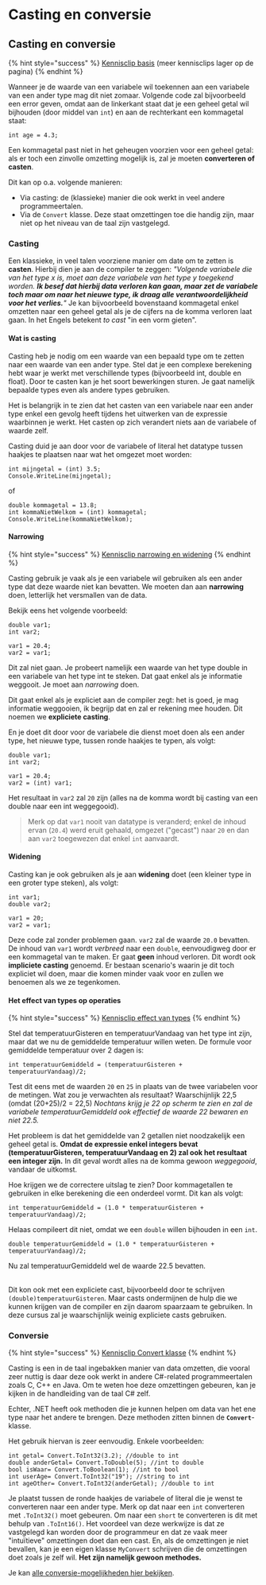 # Casting en conversie

## Casting en conversie <a href="casting-en-conversie" id="casting-en-conversie"></a>

{% hint style="success" %}
[Kennisclip basis](https://youtu.be/EspjsQkxD3s) (meer kennisclips lager op de pagina)
{% endhint %}

Wanneer je de waarde van een variabele wil toekennen aan een variabele van een ander type mag dit niet zomaar. Volgende code zal bijvoorbeeld een error geven, omdat aan de linkerkant staat dat je een geheel getal wil bijhouden (door middel van `int`) en aan de rechterkant een kommagetal staat:

```
int age = 4.3;
```

Een kommagetal past niet in het geheugen voorzien voor een geheel getal: als er toch een zinvolle omzetting mogelijk is, zal je moeten **converteren of casten**.

Dit kan op o.a. volgende manieren:

* Via casting: de (klassieke) manier die ook werkt in veel andere programmeertalen.
* Via de `Convert` klasse. Deze staat omzettingen toe die handig zijn, maar niet op het niveau van de taal zijn vastgelegd.

### Casting <a href="casting" id="casting"></a>

Een klassieke, in veel talen voorziene manier om date om te zetten is **casten**. Hierbij dien je aan de compiler te zeggen: _"Volgende variabele die van het type x is, moet aan deze variabele van het type y toegekend worden. **Ik besef dat hierbij data verloren kan gaan, maar zet de variabele toch maar om naar het nieuwe type, ik draag alle verantwoordelijkheid voor het verlies.**"_ Je kan bijvoorbeeld bovenstaand kommagetal enkel omzetten naar een geheel getal als je de cijfers na de komma verloren laat gaan. In het Engels betekent _to cast_ "in een vorm gieten".

#### Wat is casting <a href="wat-is-casting" id="wat-is-casting"></a>

Casting heb je nodig om een waarde van een bepaald type om te zetten naar een waarde van een ander type. Stel dat je een complexe berekening hebt waar je werkt met verschillende types (bijvoorbeeld int, double en float). Door te casten kan je het soort bewerkingen sturen. Je gaat namelijk bepaalde types even als andere types gebruiken.

Het is belangrijk in te zien dat het casten van een variabele naar een ander type enkel een gevolg heeft tijdens het uitwerken van de expressie waarbinnen je werkt. Het casten op zich verandert niets aan de variabele of waarde zelf.

Casting duid je aan door voor de variabele of literal het datatype tussen haakjes te plaatsen naar wat het omgezet moet worden:

```
int mijngetal = (int) 3.5;
Console.WriteLine(mijngetal);
```

of

```
double kommagetal = 13.8;
int kommaNietWelkom = (int) kommagetal;
Console.WriteLine(kommaNietWelkom);
```

#### Narrowing <a href="narrowing" id="narrowing"></a>

{% hint style="success" %}
[Kennisclip narrowing en widening](https://youtu.be/2HA96kQI6X0)
{% endhint %}

Casting gebruik je vaak als je een variabele wil gebruiken als een ander type dat deze waarde niet kan bevatten. We moeten dan aan **narrowing** doen, letterlijk het versmallen van de data.

Bekijk eens het volgende voorbeeld:

```
double var1;
int var2;

var1 = 20.4;
var2 = var1;
```

Dit zal niet gaan. Je probeert namelijk een waarde van het type double in een variabele van het type int te steken. Dat gaat enkel als je informatie weggooit. Je moet aan _narrowing_ doen.

Dit gaat enkel als je expliciet aan de compiler zegt: het is goed, je mag informatie weggooien, ik begrijp dat en zal er rekening mee houden. Dit noemen we **expliciete casting**.

En je doet dit door voor de variabele die dienst moet doen als een ander type, het nieuwe type, tussen ronde haakjes te typen, als volgt:

```
double var1;
int var2;

var1 = 20.4;
var2 = (int) var1;
```

Het resultaat in `var2` zal `20` zijn (alles na de komma wordt bij casting van een double naar een int weggegooid).

> Merk op dat `var1` nooit van datatype is veranderd; enkel de inhoud ervan (`20.4`) werd eruit gehaald, omgezet ("gecast") naar `20` en dan aan `var2` toegewezen dat enkel `int` aanvaardt.

#### Widening <a href="widening" id="widening"></a>

Casting kan je ook gebruiken als je aan **widening** doet (een kleiner type in een groter type steken), als volgt:

```
int var1;
double var2;

var1 = 20;
var2 = var1;
```

Deze code zal zonder problemen gaan. `var2` zal de waarde `20.0` bevatten. De inhoud van `var1` wordt _verbreed_ naar een `double`, eenvoudigweg door er een kommagetal van te maken. Er gaat **geen** inhoud verloren. Dit wordt ook **impliciete casting** genoemd. Er bestaan scenario's waarin je dit toch expliciet wil doen, maar die komen minder vaak voor en zullen we benoemen als we ze tegenkomen.

#### Het effect van types op operaties <a href="het-effect-van-types-op-operaties" id="het-effect-van-types-op-operaties"></a>

{% hint style="success" %}
[Kennisclip effect van types](https://youtu.be/4y86SnSxjzs)
{% endhint %}

Stel dat temperatuurGisteren en temperatuurVandaag van het type int zijn, maar dat we nu de gemiddelde temperatuur willen weten. De formule voor gemiddelde temperatuur over 2 dagen is:

```
int temperatuurGemiddeld = (temperatuurGisteren + temperatuurVandaag)/2;
```

Test dit eens met de waarden `20` en `25` in plaats van de twee variabelen voor de metingen. Wat zou je verwachten als resultaat? Waarschijnlijk 22,5 (omdat (20+25)/2 = 22,5) _Nochtans krijg je 22 op scherm te zien en zal de variabele temperatuurGemiddeld ook effectief de waarde 22 bewaren en niet 22.5._

Het probleem is dat het gemiddelde van 2 getallen niet noodzakelijk een geheel getal is. **Omdat de expressie enkel integers bevat (temperatuurGisteren, temperatuurVandaag en 2) zal ook het resultaat een integer zijn.** In dit geval wordt alles na de komma gewoon _weggegooid_, vandaar de uitkomst.

Hoe krijgen we de correctere uitslag te zien? Door kommagetallen te gebruiken in elke berekening die een onderdeel vormt. Dit kan als volgt:

```
int temperatuurGemiddeld = (1.0 * temperatuurGisteren + temperatuurVandaag)/2;
```

Helaas compileert dit niet, omdat we een `double` willen bijhouden in een `int`.

```
double temperatuurGemiddeld = (1.0 * temperatuurGisteren + temperatuurVandaag)/2;
```

Nu zal temperatuurGemiddeld wel de waarde 22.5 bevatten.

\
Dit kon ook met een expliciete cast, bijvoorbeeld door te schrijven `(double)temperatuurGisteren`. Maar casts ondermijnen de hulp die we kunnen krijgen van de compiler en zijn daarom spaarzaam te gebruiken. In deze cursus zal je waarschijnlijk weinig expliciete casts gebruiken.

### Conversie <a href="conversie" id="conversie"></a>

{% hint style="success" %}
[Kennisclip Convert klasse](https://youtu.be/5Yj2k2fPI68)
{% endhint %}

Casting is een in de taal ingebakken manier van data omzetten, die vooral zeer nuttig is daar deze ook werkt in andere C#-related programmeertalen zoals C, C++ en Java. Om te weten hoe deze omzettingen gebeuren, kan je kijken in de handleiding van de taal C# zelf.

Echter, .NET heeft ook methoden die je kunnen helpen om data van het ene type naar het andere te brengen. Deze methoden zitten binnen de **`Convert`**-klasse.

Het gebruik hiervan is zeer eenvoudig. Enkele voorbeelden:

```
int getal= Convert.ToInt32(3.2); //double to int
double anderGetal= Convert.ToDouble(5); //int to double
bool isWaar= Convert.ToBoolean(1); //int to bool
int userAge= Convert.ToInt32("19"); //string to int
int ageOther= Convert.ToInt32(anderGetal); //double to int
```

Je plaatst tussen de ronde haakjes de variabele of literal die je wenst te converteren naar een ander type. Merk op dat naar een `int` converteren met `.ToInt32()` moet gebeuren. Om naar een `short` te converteren is dit met behulp van `.ToInt16()`. Het voordeel van deze werkwijze is dat ze vastgelegd kan worden door de programmeur en dat ze vaak meer "intuïtieve" omzettingen doet dan een cast. En, als de omzettingen je niet bevallen, kan je een eigen klasse `MyConvert` schrijven die de omzettingen doet zoals je zelf wil. **Het zijn namelijk gewoon methodes.**

Je kan [alle conversie-mogelijkheden hier bekijken](https://msdn.microsoft.com/en-us/library/system.convert.aspx).
